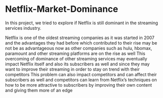 # Netflix-Market-Dominance

In this project, we tried to explore if Netflix is still dominant in the streaming services industry.

Netflix is one of the oldest streaming companies as it was started in 2007 and the advantages they had before which contributed to their rise may be not be as advantageous now as other companies such as hulu, hbomax, paramount and other streaming platforms are on the rise as well
This overcoming of dominance of other streaming services may eventually impact Netflix itself and also its subscribers as well and since they may want to improve their streaming in order to stay on trend with their competitors
This problem can also impact competitors and can affect their subscribers as well and competitors can learn from Netflix’s techniques on how to be more attractive to subscribers by improving their own content and giving them more of an edge
